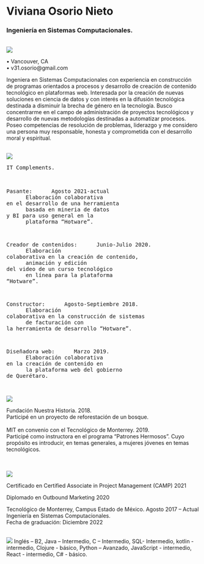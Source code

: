 <h1>Viviana Osorio Nieto </h1>
<h3>Ingeniería en Sistemas Computacionales. </h3> <br>
<img src="https://media.giphy.com/media/1IdnAuVpugFozCVikh/giphy.gif">
<p>
• Vancouver, CA <br>
• v31.osorio@gmail.com <br>
</p>

Ingeniera en Sistemas Computacionales con experiencia en construcción de programas orientados a procesos y desarrollo de creación de contenido tecnológico en plataformas web. Interesada por la creación de nuevas soluciones en ciencia de datos y con interés en la difusión tecnológica destinada a disminuir la brecha de género en la tecnología. Busco concentrarme en el campo de administración de proyectos tecnológicos y desarrollo de nuevas metodologías destinadas a automatizar procesos. Poseo competencias de resolución de problemas, liderazgo y me considero una persona muy responsable, honesta y comprometida con el desarrollo moral y espiritual. 

<br> 
<img src="https://media.giphy.com/media/Ut5BYxX8l2AAaR38n4/giphy.gif">
<pre>
IT Complements. <br>

Pasante:                    &nbsp;&nbsp;&nbsp;&nbsp;                                                   Agosto 2021-actual <br>
&nbsp;&nbsp;&nbsp;&nbsp;  Elaboración colaborativa en el desarrollo de una herramienta<br>
&nbsp;&nbsp;&nbsp;&nbsp;  basada en mineria de datos y BI para uso general en la<br>
&nbsp;&nbsp;&nbsp;&nbsp;  plataforma “Hotware”.  <br>

Creador de contenidos:       &nbsp;&nbsp;&nbsp;&nbsp;                                                  Junio-Julio 2020.  <br>
&nbsp;&nbsp;&nbsp;&nbsp;  Elaboración colaborativa en la creación de contenido,  <br>
&nbsp;&nbsp;&nbsp;&nbsp;  animación y edición del video de un curso tecnológico  <br>
&nbsp;&nbsp;&nbsp;&nbsp;  en línea para la plataforma “Hotware”.  <br>

Constructor:                &nbsp;&nbsp;&nbsp;&nbsp;                                              Agosto-Septiembre 2018. <br>
&nbsp;&nbsp;&nbsp;&nbsp;  Elaboración colaborativa en la construcción de sistemas  <br>
&nbsp;&nbsp;&nbsp;&nbsp;  de facturación con la herramienta de desarrollo “Hotware”.    <br>

Diseñadora web:                  &nbsp;&nbsp;&nbsp;&nbsp;                                                   Marzo 2019.  <br>
&nbsp;&nbsp;&nbsp;&nbsp;  Elaboración colaborativa en la creación de contenido en  <br>
&nbsp;&nbsp;&nbsp;&nbsp;  la plataforma web del gobierno de Querétaro.   <br>
</pre> 
<img src="https://media.giphy.com/media/qoPsXLffyEx5zbWOyk/giphy.gif">

Fundación Nuestra Historia. 2018. <br>
Participé en un proyecto de reforestación de un bosque. <br><br>
MIT en convenio con el Tecnológico de Monterrey. 2019.<br>
Participé como instructora en el programa “Patrones Hermosos”. Cuyo propósito es introducir, en temas generales, a mujeres jóvenes en temas tecnológicos.   <br> 

<br><br>
<img src="https://media.giphy.com/media/ozBkpa47CVUamGSLZT/giphy.gif">

Certificado en Certified Associate in Project Management (CAMP) 2021<br>

Diplomado en Outbound Marketing 2020 <br> 

Tecnológico de Monterrey, Campus Estado de México. Agosto 2017 – Actual <br> 
Ingeniería en Sistemas Computacionales. <br>
Fecha de graduación: Diciembre 2022 <br>
<br>

<img src="https://media.giphy.com/media/17MeIJkAJEqFa09EEg/giphy.gif">
Inglés – B2, Java – Intermedio, C – Intermedio, SQL- Intermedio, kotlin - intermedio, Clojure - básico,  Python – Avanzado, JavaScript - intermedio, React - intermedio, C# - básico. 

